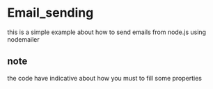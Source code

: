 # Email_sending

this is a simple example about how to send emails from node.js using nodemailer

## note

the code have indicative about how you must to fill some properties

